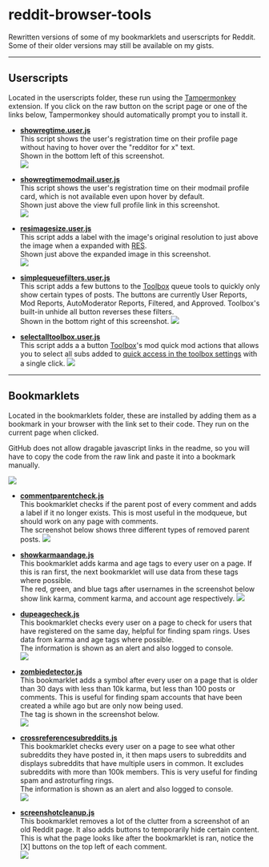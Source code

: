 # reddit-browser-tools
Rewritten versions of some of my bookmarklets and userscripts for Reddit. Some of their older versions may still be available on my gists. 

---

## Userscripts

Located in the userscripts folder, these run using the [Tampermonkey](https://tampermonkey.net/) extension. If you click on the raw button on the script page or one of the links below, Tampermonkey should automatically prompt you to install it.

- [**showregtime.user.js**](https://github.com/PitchforkAssistant/reddit-browser-tools/raw/main/userscripts/showregtime.user.js)  
    This script shows the user's registration time on their profile page without having to hover over the "redditor for x" text.  
    Shown in the bottom left of this screenshot.  
    ![](https://i.imgur.com/TWQibuj.png)

- [**showregtimemodmail.user.js**](https://github.com/PitchforkAssistant/reddit-browser-tools/raw/main/userscripts/showregtimemodmail.user.js)  
    This script shows the user's registration time on their modmail profile card, which is not available even upon hover by default.  
    Shown just above the view full profile link in this screenshot.  
    ![](https://i.imgur.com/ScckciY.png)

- [**resimagesize.user.js**](https://github.com/PitchforkAssistant/reddit-browser-tools/raw/main/userscripts/resimagesize.user.js)  
    This script adds a label with the image's original resolution to just above the image when a expanded with [RES](https://redditenhancementsuite.com/).   
    Shown just above the expanded image in this screenshot.  
    ![](https://i.imgur.com/MqokNVe.png)

- [**simplequeuefilters.user.js**](https://github.com/PitchforkAssistant/reddit-browser-tools/raw/main/userscripts/simplequeuefilters.user.js)  
    This script adds a few buttons to the [Toolbox](https://github.com/toolbox-team/reddit-moderator-toolbox) queue tools to quickly only show  certain types of posts. The buttons are currently User Reports, Mod Reports, AutoModerator Reports, Filtered, and Approved. Toolbox's built-in unhide all button reverses these filters.    
    Shown in the bottom right of this screenshot. 
    ![](https://i.imgur.com/VsH41Ca.png)
    
- [**selectalltoolbox.user.js**](https://github.com/PitchforkAssistant/reddit-browser-tools/raw/main/userscripts/selectalltoolbox.user.js)  
    This script adds a a button [Toolbox](https://github.com/toolbox-team/reddit-moderator-toolbox)'s mod quick mod actions that allows you to select all subs added to [quick access in the toolbox settings](https://www.reddit.com/r/toolbox/wiki/livedocs/modbutton#wiki_settings) with a single click.
    ![](https://i.imgur.com/lONJruT.png)

---

## Bookmarklets

Located in the bookmarklets folder, these are installed by adding them as a bookmark in your browser with the link set to their code. They run on the current page when clicked.

GitHub does not allow dragable javascript links in the readme, so you will have to copy the code from the raw link and paste it into a bookmark manually.

![](https://i.imgur.com/ce2rRaC.png)

- [**commentparentcheck.js**](https://github.com/PitchforkAssistant/reddit-browser-tools/raw/main/bookmarklets/commentparentcheck.js)  
    This bookmarklet checks if the parent post of every comment and adds a label if it no longer exists. This is most useful in the modqueue, but should work on any page with comments.  
    The screenshot below shows three different types of removed parent posts.
    ![](https://i.imgur.com/JmAf1p7.png)

- [**showkarmaandage.js**](https://github.com/PitchforkAssistant/reddit-browser-tools/raw/main/bookmarklets/showkarmaandage.js)  
    This bookmarklet adds karma and age tags to every user on a page. If this is ran first, the next bookmarklet will use data from these tags where possible.   
    The red, green, and blue tags after usernames in the screenshot below show link karma, comment karma, and account age respectively. 
    ![](https://i.imgur.com/1q9Jr1x.png)

- [**dupeagecheck.js**](https://github.com/PitchforkAssistant/reddit-browser-tools/raw/main/bookmarklets/dupeagecheck.js)  
    This bookmarklet checks every user on a page to check for users that have registered on the same day, helpful for finding spam rings. Uses data from karma and age tags where possible.  
    The information is shown as an alert and also logged to console.  
    ![](https://i.imgur.com/Tamr41R.png)

- [**zombiedetector.js**](https://github.com/PitchforkAssistant/reddit-browser-tools/raw/main/bookmarklets/zombiedetector.js)  
    This bookmarklet adds a symbol after every user on a page that is older than 30 days with less than 10k karma, but less than 100 posts or comments. This is useful for finding spam accounts that have been created a while ago but are only now being used.  
    The tag is shown in the screenshot below.  
    ![](https://i.imgur.com/w2eONmG.png)

- [**crossreferencesubreddits.js**](https://github.com/PitchforkAssistant/reddit-browser-tools/raw/main/bookmarklets/crossreferencesubreddits.js)  
    This bookmarklet checks every user on a page to see what other subreddits they have posted in, it then maps users to subreddits and displays subreddits that have multiple users in common. It excludes subreddits with more than 100k members. This is very useful for finding spam and astroturfing rings.  
    The information is shown as an alert and also logged to console.  
    ![](https://i.imgur.com/IB50WbP.png)

- [**screenshotcleanup.js**](https://github.com/PitchforkAssistant/reddit-browser-tools/raw/main/bookmarklets/screenshotcleanup.js)  
    This bookmarklet removes a lot of the clutter from a screenshot of an old Reddit page. It also adds buttons to temporarily hide certain content.  
    This is what the page looks like after the bookmarklet is ran, notice the [X] buttons on the top left of each comment.  
    ![](https://i.imgur.com/3kf6FPS.png)
